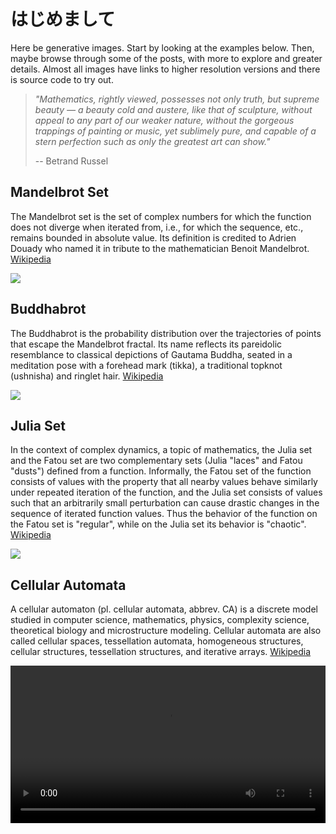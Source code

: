 # はじめまして

Here be generative images. Start by looking at the examples below. Then, maybe browse through some of the posts, with more to explore and greater details. Almost all images have links to higher resolution versions and there is source code to try out. 

> *"Mathematics, rightly viewed, possesses not only truth, but supreme beauty — a beauty cold and austere, like that of sculpture, without appeal to any part of our weaker nature, without the gorgeous trappings of painting or music, yet sublimely pure, and capable of a stern perfection such as only the greatest art can show."*
>
> -- Betrand Russel

## Mandelbrot Set

The Mandelbrot set is the set of complex numbers for which the function does not diverge when iterated from, i.e., for which the sequence, etc., remains bounded in absolute value. Its definition is credited to Adrien Douady who named it in tribute to the mathematician Benoit Mandelbrot. [Wikipedia](https://en.wikipedia.org/wiki/Mandelbrot_set)

<a href="/brotfoo/img/numba-plot-jet.png">
    <img src="/brotfoo/img/tm/numba-plot-jet.png" />
</a>

## Buddhabrot

The Buddhabrot is the probability distribution over the trajectories of points that escape the Mandelbrot fractal. Its name reflects its pareidolic resemblance to classical depictions of Gautama Buddha, seated in a meditation pose with a forehead mark (tikka), a traditional topknot (ushnisha) and ringlet hair. [Wikipedia](https://en.wikipedia.org/wiki/Buddhabrot)

<a href="/brotfoo/img/bb-twilight_r.png">
    <img src="/brotfoo/img/tm/bb-twilight_r.png" />
</a>

## Julia Set

In the context of complex dynamics, a topic of mathematics, the Julia set and the Fatou set are two complementary sets (Julia "laces" and Fatou "dusts") defined from a function. Informally, the Fatou set of the function consists of values with the property that all nearby values behave similarly under repeated iteration of the function, and the Julia set consists of values such that an arbitrarily small perturbation can cause drastic changes in the sequence of iterated function values. Thus the behavior of the function on the Fatou set is "regular", while on the Julia set its behavior is "chaotic". [Wikipedia](https://en.wikipedia.org/wiki/Buddhabrot)

<a href="/brotfoo/img/julia-Spectral_r1.png">
    <img src="/brotfoo/img/tm/julia-Spectral_r1.png" />
</a>

## Cellular Automata

A cellular automaton (pl. cellular automata, abbrev. CA) is a discrete model studied in computer science, mathematics, physics, complexity science, theoretical biology and microstructure modeling. Cellular automata are also called cellular spaces, tessellation automata, homogeneous structures, cellular structures, tessellation structures, and iterative arrays.
[Wikipedia](https://en.wikipedia.org/wiki/Cellular_automaton)

<video controls autoplay width="100%" controls>
  <source src="/brotfoo/img/cellular.mp4" type="video/mp4">
</video>

